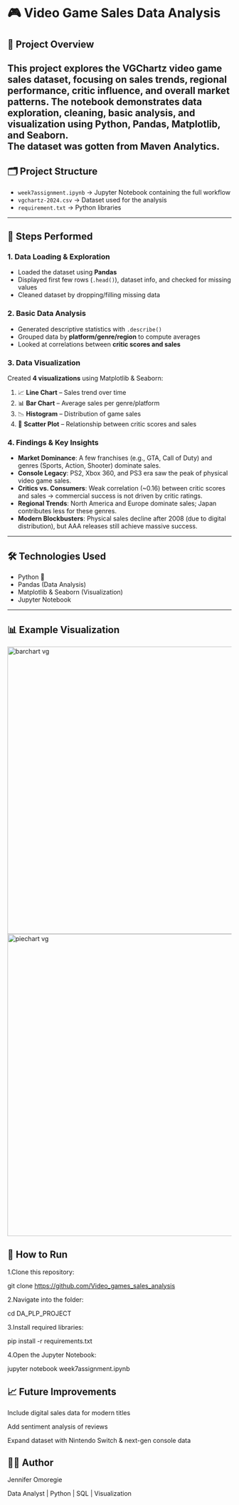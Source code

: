 # 🎮 Video Game Sales Data Analysis  

## 📌 Project Overview  
This project explores the **VGChartz video game sales dataset**, focusing on sales trends, regional performance, critic influence, and overall market patterns. The notebook demonstrates data exploration, cleaning, basic analysis, and visualization using **Python, Pandas,  Matplotlib, and Seaborn**.  
The dataset was gotten from Maven Analytics.
---

## 🗂️ Project Structure  
- `week7assignment.ipynb` → Jupyter Notebook containing the full workflow  
- `vgchartz-2024.csv` → Dataset used for the analysis 
- `requirement.txt` →   Python libraries

---

## 🚀 Steps Performed  

### 1. Data Loading & Exploration  
- Loaded the dataset using **Pandas**  
- Displayed first few rows (`.head()`), dataset info, and checked for missing values  
- Cleaned dataset by dropping/filling missing data  

### 2. Basic Data Analysis  
- Generated descriptive statistics with `.describe()`  
- Grouped data by **platform/genre/region** to compute averages  
- Looked at correlations between **critic scores and sales**  

### 3. Data Visualization  
Created **4 visualizations** using Matplotlib & Seaborn:  
1. 📈 **Line Chart** – Sales trend over time  
2. 📊 **Bar Chart** – Average sales per genre/platform  
3. 📉 **Histogram** – Distribution of game sales  
4. 🔵 **Scatter Plot** – Relationship between critic scores and sales  

### 4. Findings & Key Insights  
- **Market Dominance**: A few franchises (e.g., GTA, Call of Duty) and genres (Sports, Action, Shooter) dominate sales.  
- **Console Legacy**: PS2, Xbox 360, and PS3 era saw the peak of physical video game sales.  
- **Critics vs. Consumers**: Weak correlation (~0.16) between critic scores and sales → commercial success is not driven by critic ratings.  
- **Regional Trends**: North America and Europe dominate sales; Japan contributes less for these genres.  
- **Modern Blockbusters**: Physical sales decline after 2008 (due to digital distribution), but AAA releases still achieve massive success.  

---

## 🛠️ Technologies Used  
- Python 🐍  
- Pandas (Data Analysis)  
- Matplotlib & Seaborn (Visualization)  
- Jupyter Notebook  

---

## 📊 Example Visualization  
 <img width="1101" height="645" alt="barchart vg" src="https://github.com/user-attachments/assets/d66d5f67-c1c4-4b96-8523-44c3fa65c309" />
<img width="1080" height="678" alt="piechart vg" src="https://github.com/user-attachments/assets/b72a6d5a-4967-4d3a-8b93-2077639ea00f" />

## 📌 How to Run

1.Clone this repository:

git clone https://github.com/Video_games_sales_analysis


2.Navigate into the folder:

cd DA_PLP_PROJECT


3.Install required libraries:

pip install -r requirements.txt


4.Open the Jupyter Notebook:

jupyter notebook week7assignment.ipynb

## 📈 Future Improvements

Include digital sales data for modern titles

Add sentiment analysis of reviews

Expand dataset with Nintendo Switch & next-gen console data

## 👩‍💻 Author

Jennifer Omoregie

Data Analyst | Python | SQL | Visualization
